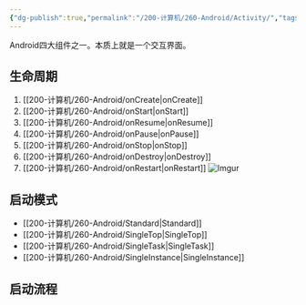 ```yaml
---
{"dg-publish":true,"permalink":"/200-计算机/260-Android/Activity/","tags":["Android/四大组件"],"noteIcon":""}
---
```



Android四大组件之一。本质上就是一个交互界面。
## 生命周期
1. [[200-计算机/260-Android/onCreate\|onCreate]]
2. [[200-计算机/260-Android/onStart\|onStart]]
4. [[200-计算机/260-Android/onResume\|onResume]]
5. [[200-计算机/260-Android/onPause\|onPause]]
6. [[200-计算机/260-Android/onStop\|onStop]]
7. [[200-计算机/260-Android/onDestroy\|onDestroy]]
8. [[200-计算机/260-Android/onRestart\|onRestart]]
![Imgur](https://imgur.com/R4QX7qB)

## 启动模式
- [[200-计算机/260-Android/Standard\|Standard]]
- [[200-计算机/260-Android/SingleTop\|SingleTop]]
- [[200-计算机/260-Android/SingleTask\|SingleTask]]
- [[200-计算机/260-Android/SingleInstance\|SingleInstance]]

## 启动流程

